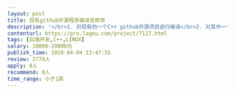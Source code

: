 ```yaml
---                
layout: post       
title: 现有github开源程序编译及修改           
description: '</br>1. 对现有的一个C++ github开源项目进行编译</br>2. 对其中一个设置进行定位和修改</br>3. 将该设置作为一个下拉菜单加入现有网页</br>'     
contenturl: https://pro.lagou.com/project/7117.html      
tags: [后端开发,C++,LINUX]            
salary: 10000-20000元          
publish_time: 2018-04-04 13:47:55         
review: 2779人                   
apply: 8人                   
recommend: 0人                   
time_range: 小于1周              
---                 
```

